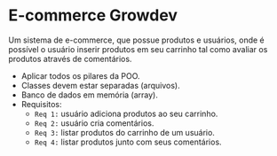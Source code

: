 # E-commerce Growdev

Um sistema de e-commerce, que possue produtos e usuários, onde é possível o usuário inserir produtos em seu carrinho tal como avaliar os produtos através de comentários.

- Aplicar todos os pilares da POO.
- Classes devem estar separadas (arquivos).
- Banco de dados em memória (array).
- Requisitos:
  - `Req 1:` usuário adiciona produtos ao seu carrinho.
  - `Req 2:` usuário cria comentários.
  - `Req 3:` listar produtos do carrinho de um usuário.
  - `Req 4:` listar produtos junto com seus comentários.
